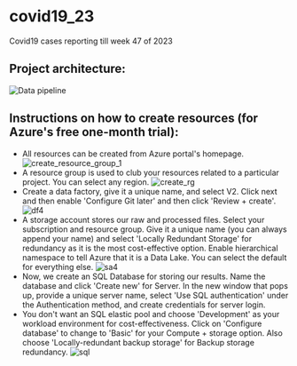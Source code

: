 # covid19_23
Covid19 cases reporting till week 47 of 2023
## Project architecture:
![Data pipeline](https://github.com/SidEnigma/covid19_23/assets/19359983/3f6814c9-b9b1-44ec-b516-45510982dda6)
## Instructions on how to create resources (for Azure's free one-month trial):
- All resources can be created from Azure portal's homepage.
![create_resource_group_1](https://github.com/SidEnigma/covid19_23/assets/19359983/19d9270e-28a6-4213-9012-dfa11a4ae6a2)
- A resource group is used to club your resources related to a particular project. You can select any region.
![create_rg](https://github.com/SidEnigma/covid19_23/assets/19359983/3050d12d-70a1-451e-b9d1-58768990ebad)
- Create a data factory, give it a unique name, and select V2. Click next and then enable 'Configure Git later' and then click 'Review + create'. 
![df4](https://github.com/SidEnigma/covid19_23/assets/19359983/7982de68-8f3a-4573-856c-71375fbb4c3f)
- A storage account stores our raw and processed files. Select your subscription and resource group. Give it a unique name (you can always append your name) and select 'Locally Redundant Storage' for redundancy as it is the most cost-effective option. Enable hierarchical namespace to tell Azure that it is a Data Lake. You can select the default for everything else.
![sa4](https://github.com/SidEnigma/covid19_23/assets/19359983/d7cc9bdf-a752-45f1-8fa1-a839f542bc6c)
- Now, we create an SQL Database for storing our results. Name the database and click 'Create new' for Server. In the new window that pops up, provide a unique server name, select 'Use SQL authentication' under the Authentication method, and create credentials for server login.
- You don't want an SQL elastic pool and choose 'Development' as your workload environment for cost-effectiveness. Click on 'Configure database' to change to 'Basic' for your Compute + storage option. Also choose 'Locally-redundant backup storage' for Backup storage redundancy.
![sql](https://github.com/SidEnigma/covid19_23/assets/19359983/e22af164-6869-43ea-8c50-94af3f114aa6)

